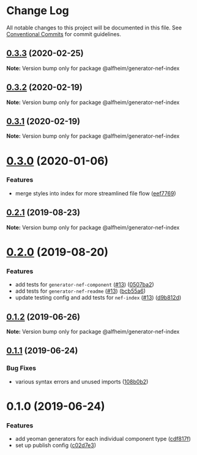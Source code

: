 # Change Log

All notable changes to this project will be documented in this file.
See [Conventional Commits](https://conventionalcommits.org) for commit guidelines.

## [0.3.3](https://github.com/Nasdaq/alfheim/compare/@alfheim/generator-nef-index@0.3.2...@alfheim/generator-nef-index@0.3.3) (2020-02-25)

**Note:** Version bump only for package @alfheim/generator-nef-index





## [0.3.2](https://github.com/Nasdaq/alfheim/compare/@alfheim/generator-nef-index@0.3.1...@alfheim/generator-nef-index@0.3.2) (2020-02-19)

**Note:** Version bump only for package @alfheim/generator-nef-index





## [0.3.1](https://github.com/Nasdaq/alfheim/compare/@alfheim/generator-nef-index@0.3.0...@alfheim/generator-nef-index@0.3.1) (2020-02-19)

**Note:** Version bump only for package @alfheim/generator-nef-index





# [0.3.0](https://github.com/Nasdaq/alfheim/compare/@alfheim/generator-nef-index@0.2.1...@alfheim/generator-nef-index@0.3.0) (2020-01-06)


### Features

* merge styles into index for more streamlined file flow ([eef7769](https://github.com/Nasdaq/alfheim/commit/eef7769))





## [0.2.1](https://github.com/Nasdaq/alfheim/compare/@alfheim/generator-nef-index@0.2.0...@alfheim/generator-nef-index@0.2.1) (2019-08-23)

**Note:** Version bump only for package @alfheim/generator-nef-index





# [0.2.0](https://github.com/Nasdaq/alfheim/compare/@alfheim/generator-nef-index@0.1.2...@alfheim/generator-nef-index@0.2.0) (2019-08-20)


### Features

* add tests for `generator-nef-component` ([#13](https://github.com/Nasdaq/alfheim/issues/13)) ([0507ba2](https://github.com/Nasdaq/alfheim/commit/0507ba2))
* add tests for `generator-nef-readme` ([#13](https://github.com/Nasdaq/alfheim/issues/13)) ([bcb55a6](https://github.com/Nasdaq/alfheim/commit/bcb55a6))
* update testing config and add tests for `nef-index` ([#13](https://github.com/Nasdaq/alfheim/issues/13)) ([d9b812d](https://github.com/Nasdaq/alfheim/commit/d9b812d))





## [0.1.2](https://github.com/Nasdaq/alfheim/compare/@alfheim/generator-nef-index@0.1.1...@alfheim/generator-nef-index@0.1.2) (2019-06-26)

**Note:** Version bump only for package @alfheim/generator-nef-index





## [0.1.1](https://github.com/Nasdaq/alfheim/compare/@alfheim/generator-nef-index@0.1.0...@alfheim/generator-nef-index@0.1.1) (2019-06-24)


### Bug Fixes

* various syntax errors and unused imports ([108b0b2](https://github.com/Nasdaq/alfheim/commit/108b0b2))





# 0.1.0 (2019-06-24)


### Features

* add yeoman generators for each individual component type ([cdf817f](https://github.com/Nasdaq/alfheim/commit/cdf817f))
* set up publish config ([c02d7e3](https://github.com/Nasdaq/alfheim/commit/c02d7e3))

